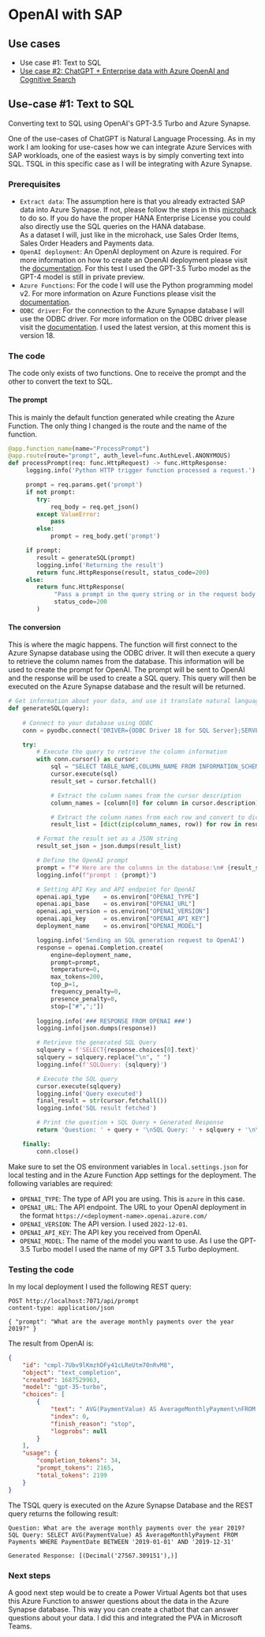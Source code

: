 # OpenAI with SAP

## Use cases
* Use case #1: Text to SQL
* [Use case #2: ChatGPT + Enterprise data with Azure OpenAI and Cognitive Search](https://github.com/Azure-Samples/azure-search-openai-demo)

## Use-case #1: Text to SQL
Converting text to SQL using OpenAI's GPT-3.5 Turbo and Azure Synapse.


One of the use-cases of ChatGPT is Natural Language Processing. As in my work I am looking for use-cases how we can integrate Azure Services with SAP workloads, one of the easiest ways is by simply converting text into SQL. TSQL in this specific case as I will be integrating with Azure Synapse.


### Prerequisites
* `Extract data`: The assumption here is that you already extracted SAP data into Azure Synapse. If not, please follow the steps in this [microhack](https://github.com/thzandvl/microhack-sap-data) to do so. If you do have the proper HANA Enterprise License you could also directly use the SQL queries on the HANA database.\
As a dataset I will, just like in the microhack, use Sales Order Items, Sales Order Headers and Payments data.
* `OpenAI deployment`: An OpenAI deployment on Azure is required. For more information on how to create an OpenAI deployment please visit the [documentation](https://learn.microsoft.com/en-us/azure/cognitive-services/openai/how-to/create-resource?pivots=web-portal). For this test I used the GPT-3.5 Turbo model as the GPT-4 model is still in private preview.
* `Azure Functions`: For the code I will use the Python programming model v2. For more information on Azure Functions please visit the [documentation](https://learn.microsoft.com/en-us/azure/azure-functions/create-first-function-vs-code-python?pivots=python-mode-decorators).
* `ODBC driver`: For the connection to the Azure Synapse database I will use the ODBC driver. For more information on the ODBC driver please visit the [documentation](https://docs.microsoft.com/en-us/sql/connect/odbc/download-odbc-driver-for-sql-server?view=sql-server-ver18). I used the latest version, at this moment this is version 18.


### The code
The code only exists of two functions. One to receive the prompt and the other to convert the text to SQL.

#### The prompt
This is mainly the default function generated while creating the Azure Function. The only thing I changed is the route and the name of the function.

```python
@app.function_name(name="ProcessPrompt")
@app.route(route="prompt", auth_level=func.AuthLevel.ANONYMOUS)
def processPrompt(req: func.HttpRequest) -> func.HttpResponse:
     logging.info('Python HTTP trigger function processed a request.')

     prompt = req.params.get('prompt')
     if not prompt:
        try:
            req_body = req.get_json()
        except ValueError:
            pass
        else:
            prompt = req_body.get('prompt')

     if prompt:
        result = generateSQL(prompt)
        logging.info('Returning the result')
        return func.HttpResponse(result, status_code=200)
     else:
        return func.HttpResponse(
             "Pass a prompt in the query string or in the request body for the correct result.",
             status_code=200
        )
```

#### The conversion
This is where the magic happens. The function will first connect to the Azure Synapse database using the ODBC driver. It will then execute a query to retrieve the column names from the database. This information will be used to create the prompt for OpenAI. The prompt will be sent to OpenAI and the response will be used to create a SQL query. This query will then be executed on the Azure Synapse database and the result will be returned.

```python
# Get information about your data, and use it translate natural language to SQL code with OpenAI to then execute it on your data
def generateSQL(query):
    
    # Connect to your database using ODBC
    conn = pyodbc.connect('DRIVER={ODBC Driver 18 for SQL Server};SERVER=' + server +';DATABASE=' + database + ';UID=' + username +';PWD=' + pwd + ';')

    try:
        # Execute the query to retrieve the column information
        with conn.cursor() as cursor:
            sql = "SELECT TABLE_NAME,COLUMN_NAME FROM INFORMATION_SCHEMA.COLUMNS"
            cursor.execute(sql)
            result_set = cursor.fetchall()

            # Extract the column names from the cursor description
            column_names = [column[0] for column in cursor.description]

            # Extract the column names from each row and convert to dictionary
            result_list = [dict(zip(column_names, row)) for row in result_set]

        # Format the result set as a JSON string
        result_set_json = json.dumps(result_list)

        # Define the OpenAI prompt
        prompt = f"# Here are the columns in the database:\n# {result_set_json}\n### Generate a single T-SQL query for the following question using the information about the database: {query}\n\nSELECT"
        logging.info(f"prompt : {prompt}")

        # Setting API Key and API endpoint for OpenAI
        openai.api_type    = os.environ["OPENAI_TYPE"]
        openai.api_base    = os.environ["OPENAI_URL"]
        openai.api_version = os.environ["OPENAI_VERSION"]
        openai.api_key     = os.environ["OPENAI_API_KEY"]
        deployment_name    = os.environ["OPENAI_MODEL"]

        logging.info('Sending an SQL generation request to OpenAI')
        response = openai.Completion.create(
            engine=deployment_name,
            prompt=prompt,
            temperature=0,
            max_tokens=200,
            top_p=1,
            frequency_penalty=0,
            presence_penalty=0,
            stop=["#",";"])
        
        logging.info('### RESPONSE FROM OPENAI ###')
        logging.info(json.dumps(response))

        # Retrieve the generated SQL Query
        sqlquery = f'SELECT{response.choices[0].text}'
        sqlquery = sqlquery.replace("\n", " ")
        logging.info(f'SQLQuery: {sqlquery}')

        # Execute the SQL query
        cursor.execute(sqlquery)
        logging.info('Query executed')
        final_result = str(cursor.fetchall())
        logging.info('SQL result fetched')

        # Print the question + SQL Query + Generated Response
        return 'Question: ' + query + '\nSQL Query: ' + sqlquery + '\n\nGenerated Response: ' + final_result

    finally:
        conn.close()
```
Make sure to set the OS environment variables in `local.settings.json` for local testing and in the Azure Function App settings for the deployment. The following variables are required:
* `OPENAI_TYPE`: The type of API you are using. This is `azure` in this case.
* `OPENAI_URL`: The API endpoint. The URL to your OpenAI deployment in the format `https://<deployment-name>.openai.azure.com/`
* `OPENAI_VERSION`: The API version. I used `2022-12-01`.
* `OPENAI_API_KEY`: The API key you received from OpenAI.
* `OPENAI_MODEL`: The name of the model you want to use. As I use the GPT-3.5 Turbo model I used the name of my GPT 3.5 Turbo deployment.


### Testing the code
In my local deployment I used the following REST query:

```http
POST http://localhost:7071/api/prompt
content-type: application/json

{ "prompt": "What are the average monthly payments over the year 2019?" }
```

The result from OpenAI is:

```json
{
    "id": "cmpl-7Ubv9lKmzhDFy41cLReUtm70nRvM8",
    "object": "text_completion",
    "created": 1687529963,
    "model": "gpt-35-turbo",
    "choices": [
        {
            "text": " AVG(PaymentValue) AS AverageMonthlyPayment\nFROM Payments\nWHERE PaymentDate BETWEEN '2019-01-01' AND '2019-12-31'\n\n",
            "index": 0,
            "finish_reason": "stop",
            "logprobs": null
        }
    ],
    "usage": {
        "completion_tokens": 34,
        "prompt_tokens": 2165,
        "total_tokens": 2199
    }
}
```

The TSQL query is executed on the Azure Synapse Database and the REST query returns the following result:

```text
Question: What are the average monthly payments over the year 2019?
SQL Query: SELECT AVG(PaymentValue) AS AverageMonthlyPayment FROM Payments WHERE PaymentDate BETWEEN '2019-01-01' AND '2019-12-31'  

Generated Response: [(Decimal('27567.309151'),)]
```

### Next steps
A good next step would be to create a Power Virtual Agents bot that uses this Azure Function to answer questions about the data in the Azure Synapse database. This way you can create a chatbot that can answer questions about your data. I did this and integrated the PVA in Microsoft Teams.